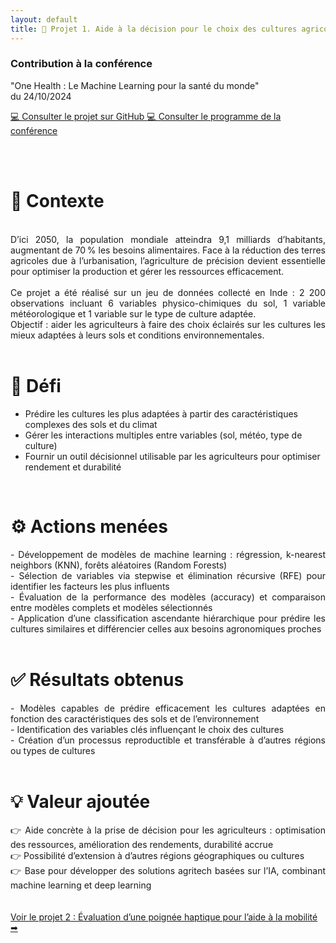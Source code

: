 ```yaml
---
layout: default
title: 🌱 Projet 1. Aide à la décision pour le choix des cultures agricoles (Projet d'étude)
---
```


<div class="textecentre">
  <h3>Contribution à la conférence</h3>

  <p>
    "One Health : Le Machine Learning pour la santé du monde"<br>
    du 24/10/2024
  </p>

  <a href="https://github.com/emma-dcs/M2_Projet_Conf_ML" target="_blank" class="btn-github">
  💻 Consulter le projet sur GitHub
  </a>

  <a href="https://sites.google.com/view/confrence-spcialit-sciences-de/programme?authuser=0" target="_blank" class="btn-github">
  💻 Consulter le programme de la conférence
  </a>
</div>

<br><br>

# 🔎 Contexte
<br>
<div style="text-align: justify;">
D’ici 2050, la population mondiale atteindra 9,1 milliards d’habitants, augmentant de 70 % les besoins alimentaires.
Face à la réduction des terres agricoles due à l’urbanisation, l’agriculture de précision devient essentielle pour optimiser la production et gérer les ressources efficacement.<br>
<br>
Ce projet a été réalisé sur un jeu de données collecté en Inde : 2 200 observations incluant 6 variables physico-chimiques du sol, 1 variable météorologique et 1 variable sur le type de culture adaptée.<br>
Objectif : aider les agriculteurs à faire des choix éclairés sur les cultures les mieux adaptées à leurs sols et conditions environnementales.
</div>


<br>

# 🎯 Défi

- Prédire les cultures les plus adaptées à partir des caractéristiques complexes des sols et du climat
- Gérer les interactions multiples entre variables (sol, météo, type de culture)
- Fournir un outil décisionnel utilisable par les agriculteurs pour optimiser rendement et durabilité

<br>

# ⚙️ Actions menées
<div style="text-align: justify;">
- Développement de modèles de machine learning : régression, k-nearest neighbors (KNN), forêts aléatoires (Random Forests)<br>
- Sélection de variables via stepwise et élimination récursive (RFE) pour identifier les facteurs les plus influents<br>
- Évaluation de la performance des modèles (accuracy) et comparaison entre modèles complets et modèles sélectionnés<br>
- Application d’une classification ascendante hiérarchique pour prédire les cultures similaires et différencier celles aux besoins agronomiques proches
</div>

<br>

# ✅ Résultats obtenus
<div style="text-align: justify;">
- Modèles capables de prédire efficacement les cultures adaptées en fonction des caractéristiques des sols et de l’environnement<br>
- Identification des variables clés influençant le choix des cultures<br>
- Création d’un processus reproductible et transférable à d’autres régions ou types de cultures
</div>

<br>

# 💡 Valeur ajoutée
<div style="text-align: justify;">
👉 Aide concrète à la prise de décision pour les agriculteurs : optimisation des ressources, amélioration des rendements, durabilité accrue<br>
👉 Possibilité d’extension à d’autres régions géographiques ou cultures<br>
👉 Base pour développer des solutions agritech basées sur l’IA, combinant machine learning et deep learning<br>
</div>
<br><br>


<div class="projet-navigation single-right">
  <a href="{{ site.baseurl }}/projet2" class="next-projet">Voir le projet 2 : Évaluation d’une poignée haptique pour l’aide à la mobilité ➡</a>
</div>